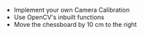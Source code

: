 - Implement your own Camera Calibration
- Use OpenCV's inbuilt functions
- Move the chessboard by 10 cm to the right